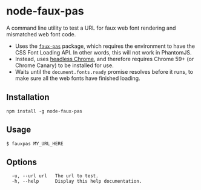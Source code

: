 # node-faux-pas

A command line utility to test a URL for faux web font rendering and mismatched web font code.

* Uses the [`faux-pas`](https://github.com/filamentgroup/faux-pas) package, which requires the environment to have the CSS Font Loading API. In other words, this will not work in PhantomJS.
* Instead, uses [headless Chrome](https://developers.google.com/web/updates/2017/04/headless-chrome), and therefore requires Chrome 59+ (or Chrome Canary) to be installed for use.
* Waits until the `document.fonts.ready` promise resolves before it runs, to make sure all the web fonts have finished loading.

## Installation

```
npm install -g node-faux-pas
```

## Usage

```
$ fauxpas MY_URL_HERE
```

## Options

```
  -u, --url url   The url to test.
  -h, --help      Display this help documentation.
```